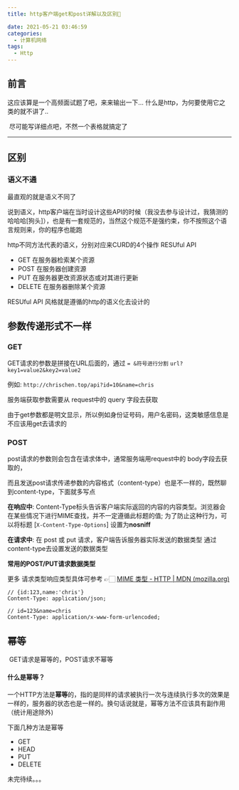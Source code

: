 ```yaml
---
title: http客户端get和post详解以及区别🧐

date: 2021-05-21 03:46:59
categories:
  - 计算机网络
tags:
  - Http
---
```




## 前言

这应该算是一个高频面试题了吧，来来输出一下... 什么是http，为何要使用它之类的就不讲了.. 

​	尽可能写详细点吧，不然一个表格就搞定了

---



## 区别

### 语义不通

最直观的就是语义不同了

说到语义，http客户端在当时设计这些API的时候（我没去参与设计过，我猜测的哈哈哈[狗头]），也是有一套规范的，当然这个规范不是强约束，你不按照这个语言规则来，你的程序也能跑

http不同方法代表的语义，分别对应来CURD的4个操作 RESUful API

- GET 在服务器检索某个资源
- POST 在服务器创建资源
- PUT 在服务器更改资源状态或对其进行更新
- DELETE 在服务器删除某个资源

RESUful API 风格就是遵循的http的语义化去设计的



## 参数传递形式不一样

### GET
    
GET请求的参数是拼接在URL后面的，通过 `= &符号进行分割`  `url?key1=value2&key2=value2`

例如: `http://chrischen.top/api?id=10&name=chris` 

服务端获取参数需要从 request中的 query 字段去获取

由于get参数都是明文显示，所以例如身份证号码，用户名密码，这类敏感信息是不应该用get去请求的



### POST

post请求的参数则会包含在请求体中，通常服务端用request中的 body字段去获取的，

而且发送post请求传递参数的内容格式（content-type）也是不一样的，既然聊到content-type，下面就多写点

**在响应中**: Content-Type标头告诉客户端实际返回的内容的内容类型。浏览器会在某些情况下进行MIME查找，并不一定遵循此标题的值; 为了防止这种行为，可以将标题 [`X-Content-Type-Options`] 设置为**nosniff**

**在请求中**: 在 post 或 put 请求，客户端告诉服务器实际发送的数据类型 通过content-type去设置发送的数据类型



**常用的POST/PUT请求数据类型**

更多 请求类型响应类型具体可参考 👉🏻  [MIME 类型 - HTTP | MDN (mozilla.org)](https://developer.mozilla.org/zh-CN/docs/Web/HTTP/Basics_of_HTTP/MIME_types#重要的mime类型)

```
// {id:123,name:'chris'}
Content-Type: application/json;				

// id=123&name=chris
Content-Type: application/x-www-form-urlencoded; 
```





## 幂等

​	GET请求是幂等的，POST请求不幂等

#### 什么是幂等？

一个HTTP方法是**幂等**的，指的是同样的请求被执行一次与连续执行多次的效果是一样的，服务器的状态也是一样的。换句话说就是，幂等方法不应该具有副作用（统计用途除外)

下面几种方法是幂等

- GET
- HEAD
- PUT
- DELETE



未完待续。。。















